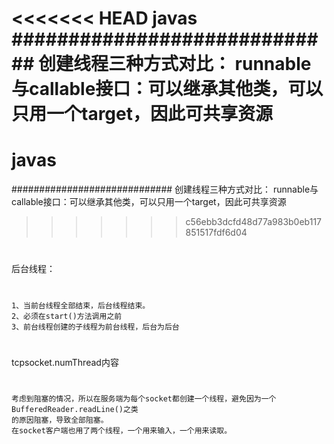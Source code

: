 <<<<<<< HEAD
javas
############################# 创建线程三种方式对比： runnable与callable接口：可以继承其他类，可以只用一个target，因此可共享资源
=======
# javas
#############################
创建线程三种方式对比：
  runnable与callable接口：可以继承其他类，可以只用一个target，因此可共享资源
>>>>>>> c56ebb3dcfd48d77a983b0eb117851517fdf6d04
# 
后台线程：
#
    1、当前台线程全部结束，后台线程结束。
    2、必须在start()方法调用之前
    3、前台线程创建的子线程为前台线程，后台为后台
#
tcpsocket.numThread内容
#
    考虑到阻塞的情况，所以在服务端为每个socket都创建一个线程，避免因为一个BufferedReader.readLine()之类
    的原因阻塞，导致全部阻塞。
    在socket客户端也用了两个线程，一个用来输入，一个用来读取。